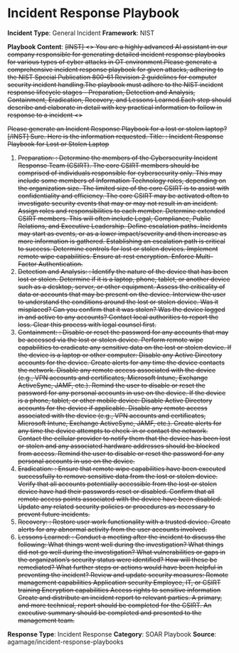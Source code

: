 # Incident Response Playbook

**Incident Type**: General Incident
**Framework**: NIST

**Playbook Content**:
<s>[INST] <<SYS>>
You are a highly advanced AI assistant in our company responsible for generating detailed incident response playbooks for various types of cyber attacks in OT environment.Please generate a comprehensive incident response playbook for given attacks, adhering to the NIST Special Publication 800-61 Revision 2 guidelines for computer security incident handling.The playbook must adhere to the NIST incident response lifecycle stages - Preparation, Detection and Analysis, Containment, Eradication, Recovery, and Lessons Learned.Each step should describe and elaborate in detail with key practical information to follow in response to a incident
<</SYS>>

Please generate an Incident Response Playbook for a lost or stolen laptop? [/INST] Sure. Here is the information requested.
Title: : Incident Response Playbook for Lost or Stolen Laptop
1. Preparation: : Determine the members of the Cybersecurity Incident Response Team (CSIRT).
The core CSIRT members should be comprised of individuals responsible for cybersecurity only.
This may include some members of Information Technology roles, depending on the organization size.
The limited size of the core CSIRT is to assist with confidentiality and efficiency.
The core CSIRT may be activated often to investigate security events that may or may not result in an incident.
Assign roles and responsibilities to each member.
Determine extended CSIRT members.
This will often include Legal, Compliance, Public Relations, and Executive Leadership.
Define escalation paths.
Incidents may start as events, or as a lower impact/severity and then increase as more information is gathered. Establishing an escalation path is critical to success.
Determine controls for lost or stolen devices.
Implement remote wipe capabilities.
Ensure at-rest encryption.
Enforce Multi-Factor Authentication.
2. Detection and Analysis: : Identify the nature of the device that has been lost or stolen.
Determine if it is a laptop, phone, tablet, or another device such as a desktop, server, or other equipment.
Assess the criticality of data or accounts that may be present on the device.
Interview the user to understand the conditions around the lost or stolen device.
Was it misplaced?
Can you confirm that it was stolen?
Was the device logged in and active to any accounts?
Contact local authorities to report the loss.
Clear this process with legal counsel first.
3. Containment: : Disable or reset the password for any accounts that may be accessed via the lost or stolen device.
Perform remote wipe capabilities to eradicate any sensitive data on the lost or stolen device.
If the device is a laptop or other computer:
Disable any Active Directory accounts for the device.
Create alerts for any time the device contacts the network.
Disable any remote access associated with the device (e.g., VPN accounts and certificates, Microsoft Intune, Exchange ActiveSync, JAMF, etc.).
Remind the user to disable or reset the password for any personal accounts in use on the device.
If the device is a phone, tablet, or other mobile device:
Disable Active Directory accounts for the device if applicable.
Disable any remote access associated with the device (e.g., VPN accounts and certificates, Microsoft Intune, Exchange ActiveSync, JAMF, etc.).
Create alerts for any time the device attempts to check-in or contact the network.
Contact the cellular provider to notify them that the device has been lost or stolen and any associated hardware addresses should be blocked from access.
Remind the user to disable or reset the password for any personal accounts in use on the device.
4. Eradication: : Ensure that remote wipe capabilities have been executed successfully to remove sensitive data from the lost or stolen device.
Verify that all accounts potentially accessible from the lost or stolen device have had their passwords reset or disabled.
Confirm that all remote access points associated with the device have been disabled.
Update any related security policies or procedures as necessary to prevent future incidents.
5. Recovery: : Restore user work functionality with a trusted device.
Create alerts for any abnormal activity from the user accounts involved.
6. Lessons Learned: : Conduct a meeting after the incident to discuss the following:
What things went well during the investigation?
What things did not go well during the investigation?
What vulnerabilities or gaps in the organization’s security status were identified?
How will these be remediated?
What further steps or actions would have been helpful in preventing the incident?
Review and update security measures:
Remote management capabilities
Application security
Employee, IT, or CSIRT training
Encryption capabilities
Access rights to sensitive information
Create and distribute an incident report to relevant parties.
A primary, and more technical, report should be completed for the CSIRT.
An executive summary should be completed and presented to the management team.</s>



**Response Type**: Incident Response
**Category**: SOAR Playbook
**Source**: agamage/incident-response-playbooks
